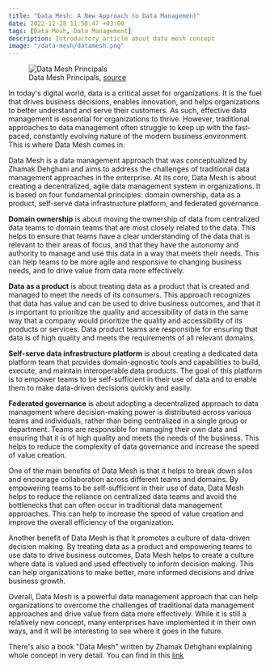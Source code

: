 ```yaml
---
title: "Data Mesh: A New Approach to Data Management"
date: 2022-12-28 11:58:47 +03:00
tags: [Data Mesh, Data Management]
description: Introductory article about data mesh concept
image: "/data-mesh/datamesh.png"
---
```


<figure>
<img src="/data-mesh/datamesh.png" alt="Data Mesh Principals">
<figcaption>Data Mesh Principals, <a href="https://www.datamesh-architecture.com/#why">source</a></figcaption>
</figure>

In today's digital world, data is a critical asset for organizations. It is the fuel that drives business decisions, enables innovation, and helps organizations to better understand and serve their customers. As such, effective data management is essential for organizations to thrive. However, traditional approaches to data management often struggle to keep up with the fast-paced, constantly evolving nature of the modern business environment. This is where Data Mesh comes in.

Data Mesh is a data management approach that was conceptualized by Zhamak Dehghani and aims to address the challenges of traditional data management approaches in the enterprise. At its core, Data Mesh is about creating a decentralized, agile data management system in organizations. It is based on four fundamental principles: domain ownership, data as a product, self-serve data infrastructure platform, and federated governance.

**Domain ownership** is about moving the ownership of data from centralized data teams to domain teams that are most closely related to the data. This helps to ensure that teams have a clear understanding of the data that is relevant to their areas of focus, and that they have the autonomy and authority to manage and use this data in a way that meets their needs. This can help teams to be more agile and responsive to changing business needs, and to drive value from data more effectively.

**Data as a product** is about treating data as a product that is created and managed to meet the needs of its consumers. This approach recognizes that data has value and can be used to drive business outcomes, and that it is important to prioritize the quality and accessibility of data in the same way that a company would prioritize the quality and accessibility of its products or services. Data product teams are responsible for ensuring that data is of high quality and meets the requirements of all relevant domains.

**Self-serve data infrastructure platform** is about creating a dedicated data platform team that provides domain-agnostic tools and capabilities to build, execute, and maintain interoperable data products. The goal of this platform is to empower teams to be self-sufficient in their use of data and to enable them to make data-driven decisions quickly and easily.

**Federated governance** is about adopting a decentralized approach to data management where decision-making power is distributed across various teams and individuals, rather than being centralized in a single group or department. Teams are responsible for managing their own data and ensuring that it is of high quality and meets the needs of the business. This helps to reduce the complexity of data governance and increase the speed of value creation.

One of the main benefits of Data Mesh is that it helps to break down silos and encourage collaboration across different teams and domains. By empowering teams to be self-sufficient in their use of data, Data Mesh helps to reduce the reliance on centralized data teams and avoid the bottlenecks that can often occur in traditional data management approaches. This can help to increase the speed of value creation and improve the overall efficiency of the organization.

Another benefit of Data Mesh is that it promotes a culture of data-driven decision making. By treating data as a product and empowering teams to use data to drive business outcomes, Data Mesh helps to create a culture where data is valued and used effectively to inform decision making. This can help organizations to make better, more informed decisions and drive business growth.

Overall, Data Mesh is a powerful data management approach that can help organizations to overcome the challenges of traditional data management approaches and drive value from data more effectively. While it is still a relatively new concept, many enterprises have implemented it in their own ways, and it will be interesting to see where it goes in the future.

There's also a book "Data Mesh" written by Zhamak Dehghani explaining whole concept in very detail. You can find in this [link](https://www.oreilly.com/library/view/data-mesh/9781492092384/)
